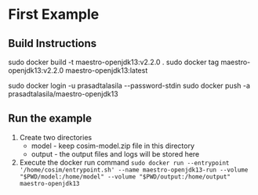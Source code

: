 # First Example

## Build Instructions
sudo docker build -t maestro-openjdk13:v2.2.0 .
sudo docker tag maestro-openjdk13:v2.2.0 maestro-openjdk13:latest

sudo docker login -u prasadtalasila --password-stdin
sudo docker push -a prasadtalasila/maestro-openjdk13

## Run the example

1. Create two directories
    * model - keep cosim-model.zip file in this directory
    * output - the output files and logs will be stored here
2. Execute the docker run command
    `sudo docker run --entrypoint '/home/cosim/entrypoint.sh' --name maestro-openjdk13-run --volume "$PWD/model:/home/model" --volume "$PWD/output:/home/output" maestro-openjdk13`

